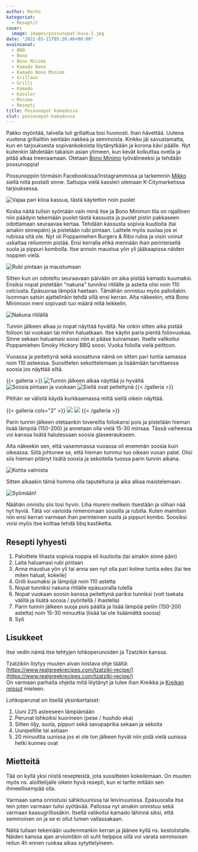 ```yaml
---
author: Marko
kategoriat:
  - Reseptit
cover:
  image: images/possunopat-kuva-1.jpg
date: "2022-03-21T05:20:46+00:00"
avainsanat:
  - BBQ
  - Bono
  - Bono Minimo
  - Kamado Bono
  - Kamado Bono Minimo
  - Grillaus
  - Grilli
  - Kamado
  - Kassler
  - Minimo
  - Resepti
title: Possunopat kamadossa
slut: possunopat-kamadossa
---
```

Pakko myöntää, talvella tuli grillattua tosi huonosti. Ihan hävettää. Uutena vuotena grillailtiin sentään nakkea ja semmoista. Kinkku jäi savustamatta, kun en tarjouksesta sopivankokoista löytänytkään ja korona kävi päälle. Nyt kuitenkin lähdetään takaisin asian ytimeen, kun kevät kolkuttaa ovella ja pitää alkaa treenaamaan. Otetaan [Bono Minimo](/bono-minimon-ensikaryt/) työvälineeksi ja tehdään possunoppia!

Possunoppiin törmäsin Facebookissa/Instagrammissa ja tarkemmin [Mikko](https://www.instagram.com/valtsungrilli/) siellä niitä postaili sinne. Sattuipa vielä kassleri olemaan K-Citymarketissa tarjouksessa.

![](images/possunopat-kuva-2.jpg "Vajaa pari kiloa kassua, tästä käytettiin noin puolet")

Koska näitä tulisin syömään vain minä itse ja Bono Minimon tila on rajallinen niin päädyin tekemään puolet tästä kassusta ja puolet pistin pakkaseen odottamaan seuraavaa kertaa. Tehdään kassusta sopivia kuutioita (tai ainakin sinnepäin) ja pistetään rubi pintaan. Laittele myös suolaa jos ei rubissa sitä ole. Nyt oli Poppamiehen Burgers & Ribs rubia ja oisin voinut uskaltaa reilummin pistää. Ensi kerralla ehkä mennään ihan perinteisellä suola ja pippuri kombolla. Itse annoin maustua yön yli jääkaapissa näiden noppien vielä.

![](images/possunopat-kuva-3.jpg "Rubi pintaan ja maustumaan")

Sitten kun on odoteltu seuraavaan päivään on aika pistää kamado kuumaksi. Ensiksi nopat pistetään "nakuna" tunniksi ritilälle ja asteita olisi noin 110 celciusta. Epäsuoraa lämpöä haetaan. Tämähän onnistuu myös pallollakin. Isomman satsin ajattelinkin tehdä sillä ensi kerran. Alta näkeekin, että Bono Minimoon meni sopivasti tuo määrä mitä leikkelin.

![](images/possunopat-kuva-4.jpg "Nakuna ritilällä")

Tunnin jälkeen alkaa jo nopat näyttää hyvältä. Ne onkin sitten aika pistää folioon tai vuokaan tai mihin haluatkaan. Itse käytin paria pientä foliovuokaa. Sinne sekaan haluamasi soosi niin ei pääse kuivamaan. Itselle valikoitui Poppamiehen Smoky Hickory BBQ soosi. Vuoka foliolla vielä peittoon.

Vuoassa ja peitettynä sekä soosattuna nämä on sitten pari tuntia samassa noin 110 asteessa. Suosittelen sekoittelemaan ja lisäämään tarvittaessa soosia jos näyttää siltä.

{{< galleria >}}
![](images/possunopat-kuva-5.jpg "Tunnin jälkeen alkaa näyttää jo hyvältä")
![](images/possunopat-kuva-6.jpg "Soosia pintaan ja vuokaan")
![](images/possunopat-kuva-7.jpg "Siellä ovat peiteltynä")
{{< /galleria >}}

Pitihän se välistä käydä kurkkaamassa miltä siellä oikein näyttää.

{{< galleria cols="2" >}}
![](images/possunopat-kuva-8.jpg)
![](images/possunopat-kuva-9.jpg)
{{< /galleria >}}

Parin tunnin jälkeen otetaankin tovereilta foliokansi pois ja pistetään hieman lisää lämpöä (150-200) ja annetaan olla vielä 15-30 minsaa. Tässä vaiheessa voi kanssa lisätä halutessaan soosia glaseeraukseen.

Alta näkeekin sen, että vasemmassa vuoassa oli enemmän soosia kuin oikeassa. Siitä johtunee se, että hieman tummui tuo oikean vuoan palat. Olisi siis hieman pitänyt lisätä soosia ja sekoitella tuossa parin tunnin aikana.

![](images/possunopat-kuva-10.jpg "Kohta valmista")

Sitten alkaakin tämä homma olla taputeltuna ja aika alkaa maistelemaan.

![](images/possunopat-kuva-11.jpg "Syömään!")

Näähän onnistu siis tosi hyvin. Liha mureni melkein itsestään ja olihan nää nyt hyviä. Tätä voi varioida nimenomaan soosilla ja rubilla. Kuten mainitsin niin ensi kerran varmaan ihan perinteinen suola ja pippuri kombo. Soosiksi voisi myös itse koittaa tehdä bbq kastiketta.

## Resepti lyhyesti

1. Paloittele lihasta sopivia noppia eli kuutioita (tai ainakin sinne päin)
2. Laita haluamasi rubi pintaan 
3. Anna maustua yön yli tai anna sen nyt olla pari kolme tuntia edes (tai tee miten haluat, kokeile)
4. Grilli kuumaksi ja lämpöjä noin 110 astetta 
5. Nopat tunniksi nakuna ritilälle epäsuoralla tulella 
6. Nopat vuokaan soosin kanssa peitettynä pariksi tunniksi (voit tsekata välillä ja lisätä soosia / pyöritellä / ihastella)
7. Parin tunnin jälkeen suoja pois päältä ja lisää lämpöä peliin (150-200 astetta) noin 15-30 minuuttia (lisää tai ole lisäämättä soosia)
8. Syö

## Lisukkeet

Itse vedin nämä itse tehtyjen lohkoperunoiden ja Tzatzikin kanssa.

Tzatzikiin löytyy muuten aivan loistava ohje täältä: [https://www.realgreekrecipes.com/tzatziki-recipe/](https://www.realgreekrecipes.com/tzatziki-recipe/)  
On varmaan parhaita ohjeita mitä löytänyt ja tulee ihan Kreikka ja [Kreikan reissut](https://auringonalla.fi/) mieleen.

Lohkoperunat on itsellä yksinkertaiset:

1. Uuni 225 asteeseen lämpiämään 
2. Perunat lohkoiksi kuorineen (pese / huuhdo eka)
3. Sitten öljy, suola, pippuri sekä savupaprika sekaan ja sekoita 
4. Uunipellille tai astiaan 
5. 20 minuuttia uunissa jos ei ole ton jälkeen hyvät niin pidä vielä uunissa hetki kunnes ovat

## Mietteitä

Tää on kyllä yksi niistä resepteistä, jota suosittelen kokeilemaan. On muuten myös ns. aloittelijalle oikein hyvä resepti, kun ei tartte mitään sen ihmeellisempää olla.

Varmaan sama onnistuisi sähköuunissa tai leivinuunissa. Epäsuoralla itse tein joten varmaan tulisi syötävää. Pallossa nyt ainakin onnistuu sekä varmaan kaasugrillissäkin. Itsellä valikoitui kamado lähinnä siksi, että semmoinen on ja se ei ollut lumen vallassakaan.

Näitä tullaan tekemään uudemmankin kerran ja jäänee kyllä ns. kestolistalle. Näiden kanssa ajan arviointikin oli suht helppoa sillä voi varata semmoisen reilun 4h ennen ruokaa aikaa sytyttelyineen.
